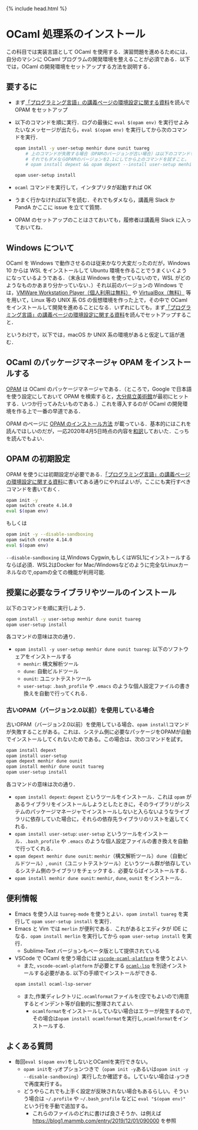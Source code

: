 {% include head.html %}

# OCaml 処理系のインストール

この科目では実装言語として OCaml を使用する．演習問題を進めるためには，自分のマシンに OCaml プログラムの開発環境を整えることが必須である．以下では，OCaml の開発環境をセットアップする方法を説明する．

## 要するに

- まず[「プログラミング言語」の講義ページの環境設定に関する資料](https://hackmd.io/BGPHkpvJRYCvA2j3D9KVhw)を読んで OPAM をセットアップ
- 以下のコマンドを順に実行．ログの最後に `eval $(opam env)` を実行せよみたいなメッセージが出たら，`eval $(opam env)` を実行してから次のコマンドを実行．

  ```sh
  opam install -y user-setup menhir dune ounit tuareg
      # 上のコマンドが失敗する場合（OPAMのバージョンが古い場合）は以下のコマンドを試すこと。
      # それでもダメならOPAMのバージョンを2.1にしてから上のコマンドを試すこと。
      # opam install depext && opam depext --install user-setup menhir dune ounit tuareg

  opam user-setup install
  ```

- `ocaml` コマンドを実行して，インタプリタが起動すれば OK
- うまく行かなければ以下を読む．それでもダメなら，講義用 Slack か PandA かここに issue を立てて質問．
- OPAM のセットアップのことはさておいても，履修者は講義用 Slack に入っておいてね．

## Windows について

OCaml を Windows で動作させるのは従来かなり大変だったのだが，Windows 10 からは WSL をインストールして Ubuntu 環境を作ることでうまくいくようになっているようである．（末永は Windows を使っていないので，WSL がどのようなものかあまり分かっていない．）それ以前のバージョンの Windows では，[VMWare Workstation Player（個人利用は無料）](https://www.vmware.com/jp/products/workstation-player.html) や [VirtualBox（無料）](https://www.virtualbox.org/) 等を用いて，Linux 等の UNIX 系 OS の仮想環境を作った上で，その中で OCaml をインストールして開発を進めることになる．いずれにしても，まず[「プログラミング言語」の講義ページの環境設定に関する資料](https://hackmd.io/BGPHkpvJRYCvA2j3D9KVhw)を読んでセットアップすること．

というわけで，以下では，macOS か UNIX 系の環境があると仮定して話が進む．

## OCaml のパッケージマネージャ OPAM をインストールする

[OPAM](https://opam.ocaml.org/) は OCaml のパッケージマネージャである．（ところで，Google で日本語を使う設定にしておいて OPAM を検索すると，[大分県立美術館](http://www.opam.jp/)が最初にヒットする．いつか行ってみたいものである．）これを導入するのが OCaml の開発環境を作る上で一番の早道である．

OPAM のページに [OPAM のインストール方法](https://opam.ocaml.org/doc/Install.html) が載っている．基本的にはこれを読んでほしいのだが，一応2020年4月5日時点の内容を[和訳](install_opam.jp.md)しておいた．こっちを読んでもよい．

## OPAM の初期設定

OPAM を使うには初期設定が必要である．[「プログラミング言語」の講義ページの環境設定に関する資料](https://hackmd.io/BGPHkpvJRYCvA2j3D9KVhw)に書いてある通りにやればよいが，ここにも実行すべきコマンドを書いておく．

```sh
opam init -y
opam switch create 4.14.0
eval $(opam env)
```

もしくは

```sh
opam init -y --disable-sandboxing
opam switch create 4.14.0
eval $(opam env)
```

`--disable-sandboxing` は,Windows Cygwin,もしくはWSL1にインストールするならば必須．WSL2はDocker for Mac/Windowsなどのように完全なLinuxカーネルなので,opamの全ての機能が利用可能.

## 授業に必要なライブラリやツールのインストール

以下のコマンドを順に実行しよう．

```sh
opam install -y user-setup menhir dune ounit tuareg
opam user-setup install
```

各コマンドの意味は次の通り．

- `opam install -y user-setup menhir dune ounit tuareg`: 以下のソフトウェアをインストールする
  - `menhir`: 構文解析ツール
  - `dune`: 自動ビルドツール
  - `ounit`: ユニットテストツール
  - `user-setup`: `.bash_profile` や `.emacs` のような個人設定ファイルの書き換えを自動で行ってくれる．

### 古いOPAM（バージョン2.0以前）を使用している場合

古いOPAM（バージョン2.0以前）を使用している場合、`opam install`コマンドが失敗することがある。これは、システム側に必要なパッケージをOPAMが自動でインストールしてくれないためである。この場合は、次のコマンドを試す。

```sh
opam install depext
opam install user-setup
opam depext menhir dune ounit
opam install menhir dune ounit tuareg
opam user-setup install
```

各コマンドの意味は次の通り．

- `opam install depext`: `depext` というツールをインストール．これは `opam` があるライブラリをインストールしようとしたときに，そのライブラリがシステムのパッケージマネージャでインストールしないと入らないようなライブラリに依存していた場合に，それらの依存先ライブラリのリストを返してくれる．
- `opam install user-setup`: `user-setup` というツールをインストール．`.bash_profile` や `.emacs` のような個人設定ファイルの書き換えを自動で行ってくれる．
- `opam depext menhir dune ounit`: `menhir`（構文解析ツール）`dune`（自動ビルドツール）, `ounit`（ユニットテストツール）というツール群が依存しているシステム側のライブラリをチェックする．必要ならばインストールする．
- `opam install menhir dune ounit`: `menhir`, `dune`, `ounit` をインストール．

## 便利情報

- Emacs を使う人は `tuareg-mode` を使うとよい．`opam install tuareg` を実行して `opam user-setup install` を実行．
- Emacs と Vim では `merlin` が便利である．これがあるとエディタが IDE になる．`opam install merlin` を実行してから `opam user-setup install` を実行．
  - Sublime-Text バージョンもベータ版として提供されている
- VSCode で OCaml を使う場合には [`vscode-ocaml-platform`](https://github.com/ocamllabs/vscode-ocaml-platform) を使うとよい.
  - また, `vscode-ocaml-platform` が必要とする [`ocaml-lsp`](https://github.com/ocaml/ocaml-lsp) を別途インストールする必要がある. 以下の手順でインストールができる.
  ```sh
  opam install ocaml-lsp-server
  ```
  - また,作業ディレクトリに`.ocamlformat`ファイルを(空でもよいので)用意するとインデント等が自動的に整理されてよい.
    - `ocamlformat`をインストールしていない場合はエラーが発生するので,その場合は`opam install ocamlformat`を実行し,`ocamlformat`をインストールする.

## よくある質問

- 毎回`eval $(opam env)`をしないとOCamlを実行できない。
  - `opam init`を`-y`オプションつきで（`opam init -y`あるいは`opam init -y --disable-sandboxing`）実行したか確認する。していない場合は`-y`つきで再度実行する。
  - どうやらこれでも上手く設定が反映されない場合もあるらしい。そういう場合は `~/.profile` や `~/.bash_profile` などに `eval "$(opam env)"` という行を手動で追加する。
    - これらのファイルのどれに書けば良さそうか、は例えば https://blog1.mammb.com/entry/2019/12/01/090000 を参照
